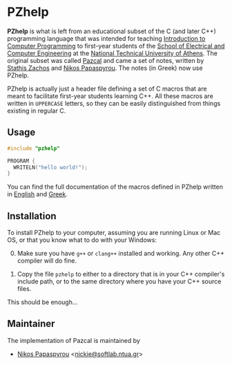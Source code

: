 PZhelp
======

**PZhelp** is what is left from an educational subset of the C
(and later C++) programming language that was intended for teaching
[Introduction to Computer Programming](https://courses.softlab.ntua.gr/progintro/)
to first-year students of the
[School of Electrical and Computer Engineering](https://www.ece.ntua.gr/)
at the
[National Technical University of Athens](https://www.ntua.gr/).
The original subset was called
[Pazcal](https://github.com/softlab-ntua/pazcal)
and came a set of notes, written by
[Stathis Zachos](http://www.corelab.ece.ntua.gr/~zachos/) and
[Nikos Papaspyrou](https://www.softlab.ntua.gr/~nickie/).
The notes (in Greek) now use PZhelp.

PZhelp is actually just a header file defining a set of C macros that
are meant to facilitate first-year students learning C++.
All these macros are written in `UPPERCASE` letters, so they can be
easily distinguished from things existing in regular C.


Usage
-----

```C++
#include "pzhelp"

PROGRAM {
  WRITELN("hello world!");
}
```

You can find the full documentation of the macros defined in PZhelp written in [English](Macros.md) and [Greek](Macros.el.md).


Installation
------------

To install PZhelp to your computer, assuming you are running
Linux or Mac OS, or that you know what to do with your Windows:

0. Make sure you have `g++` or `clang++` installed and working.
   Any other C++ compiler will do fine.

1. Copy the file `pzhelp` to either to a directory that is in
   your C++ compiler's include path, or to the same directory
   where you have your C++ source files.

This should be enough...


Maintainer
----------

The implementation of Pazcal is maintained by

* [Nikos Papaspyrou](https://www.softlab.ntua.gr/~nickie/)
   \<<nickie@softlab.ntua.gr>\>
